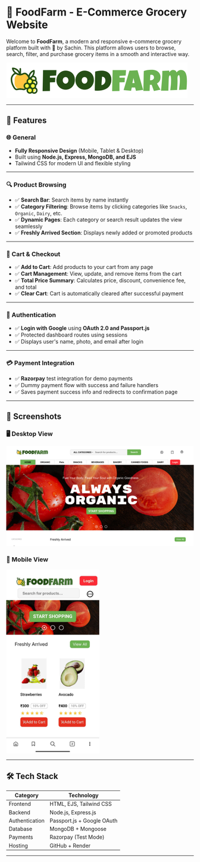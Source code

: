 # 🛒 FoodFarm - E-Commerce Grocery Website

Welcome to **FoodFarm**, a modern and responsive e-commerce grocery platform built with 💚 by Sachin. This platform allows users to browse, search, filter, and purchase grocery items in a smooth and interactive way.

![FoodFarm Banner](./public/img/logo.svg) <!-- optional preview image if you have -->

---

## 🚀 Features

### 🌐 General
- **Fully Responsive Design** (Mobile, Tablet & Desktop)
- Built using **Node.js, Express, MongoDB, and EJS**
- Tailwind CSS for modern UI and flexible styling

---

### 🔍 Product Browsing
- ✅ **Search Bar**: Search items by name instantly
- ✅ **Category Filtering**: Browse items by clicking categories like `Snacks`, `Organic`, `Dairy`, etc.
- ✅ **Dynamic Pages**: Each category or search result updates the view seamlessly
- ✅ **Freshly Arrived Section**: Displays newly added or promoted products

---

### 🛒 Cart & Checkout
- ✅ **Add to Cart**: Add products to your cart from any page
- ✅ **Cart Management**: View, update, and remove items from the cart
- ✅ **Total Price Summary**: Calculates price, discount, convenience fee, and total
- ✅ **Clear Cart**: Cart is automatically cleared after successful payment

---

### 🔐 Authentication
- ✅ **Login with Google** using **OAuth 2.0 and Passport.js**
- ✅ Protected dashboard routes using sessions
- ✅ Displays user's name, photo, and email after login

---

### 💳 Payment Integration
- ✅ **Razorpay** test integration for demo payments
- ✅ Dummy payment flow with success and failure handlers
- ✅ Saves payment success info and redirects to confirmation page

---

## 📸 Screenshots

### 🖥️ Desktop View  
![Desktop](./public/img/screenshots/desktop_view.png)


### 📱 Mobile View  
<img src="./public/img/screenshots/mobile_view.jpg" alt="Mobile View" width="250"/>


---

## 🛠️ Tech Stack

| Category         | Technology        |
|------------------|-------------------|
| Frontend         | HTML, EJS, Tailwind CSS |
| Backend          | Node.js, Express.js |
| Authentication   | Passport.js + Google OAuth |
| Database         | MongoDB + Mongoose |
| Payments         | Razorpay (Test Mode) |
| Hosting          | GitHub + Render |

---


